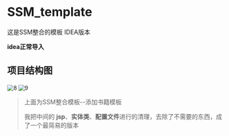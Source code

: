 # SSM_template
这是SSM整合的模板 IDEA版本

**idea正常导入**

## 项目结构图

<img src="https://gitee.com/MoYu-zc/picgo/raw/master/img/20210217172833.png" alt="8" style="zoom:90%;" />

<img src="https://gitee.com/MoYu-zc/picgo/raw/master/img/20210217172838.png" alt="9" style="zoom:90%;" />



> 上面为SSM整合模板--添加书籍模板
>
> 
>
> 我把中间的 **jsp**、**实体类**、**配置文件**进行的清理，去除了不需要的东西，成了一个最简易的版本